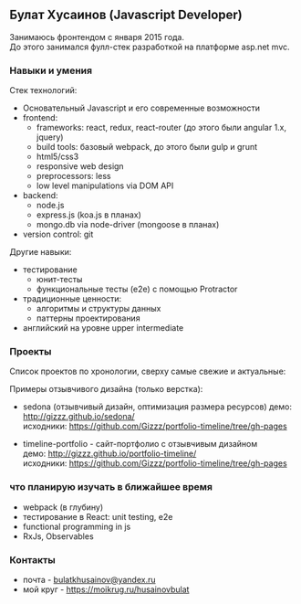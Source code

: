 ## Булат Хусаинов (Javascript Developer)

Занимаюсь фронтендом с января 2015 года.  
До этого занимался фулл-стек разработкой на платформе asp.net mvc.

### Навыки и умения

Стек технологий:
- Основательный Javascript и его современные возможности
- frontend: 
    - frameworks: react, redux, react-router (до этого были angular 1.x, jquery)
    - build tools: базовый webpack, до этого были gulp и grunt
    - html5/css3
    - responsive web design
    - preprocessors: less
    - low level manipulations via DOM API
- backend:
    - node.js
    - express.js (koa.js в планах)
    - mongo.db via node-driver (mongoose в планах)	
- version control: git

Другие навыки:
- тестирование
    - юнит-тесты
    - функциональные тесты (e2e) с помощью Protractor
- традиционные ценности:
	- алгоритмы и структуры данных
	- паттерны проектирования
- английский на уровне upper intermediate


### Проекты

Список проектов по хронологии, сверху самые свежие и актуальные:  

Примеры отзывчивого дизайна (только верстка):

- sedona (отзывчивый дизайн, оптимизация размера ресурсов)
    демо: http://gizzz.github.io/sedona/  
    исходники: https://github.com/Gizzz/portfolio-timeline/tree/gh-pages  

- timeline-portfolio - сайт-портфолио с отзывчивым дизайном  
    демо: http://gizzz.github.io/portfolio-timeline/  
    исходники: https://github.com/Gizzz/portfolio-timeline/tree/gh-pages  

### что планирую изучать в ближайшее время
- webpack (в глубину)
- тестирование в React: unit testing, e2e
- functional programming in js
- RxJs, Observables


### Контакты
- почта - bulatkhusainov@yandex.ru
- мой круг - https://moikrug.ru/husainovbulat
